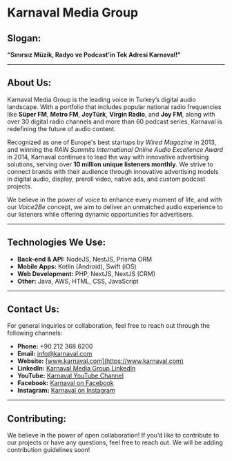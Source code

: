 # Karnaval Media Group

## Slogan:
**“Sınırsız Müzik, Radyo ve Podcast’in Tek Adresi Karnaval!”**

---

## About Us:

Karnaval Media Group is the leading voice in Turkey’s digital audio landscape. With a portfolio that includes popular national radio frequencies like **Süper FM**, **Metro FM**, **JoyTürk**, **Virgin Radio**, and **Joy FM**, along with over 30 digital radio channels and more than 60 podcast series, Karnaval is redefining the future of audio content. 

Recognized as one of Europe's best startups by *Wired Magazine* in 2013, and winning the *RAIN Summits International Online Audio Excellence Award* in 2014, Karnaval continues to lead the way with innovative advertising solutions, serving over **10 million unique listeners monthly**. We strive to connect brands with their audience through innovative advertising models in digital audio, display, preroll video, native ads, and custom podcast projects.

We believe in the power of voice to enhance every moment of life, and with our *Voice2Be* concept, we aim to deliver an unmatched audio experience to our listeners while offering dynamic opportunities for advertisers.

---

## Technologies We Use:
- **Back-end & API:** NodeJS, NestJS, Prisma ORM
- **Mobile Apps:** Kotlin (Android), Swift (iOS)
- **Web Development:** PHP, NextJS, NextJS (CRM)
- **Other:** Java, AWS, HTML, CSS, JavaScript

---

## Contact Us:
For general inquiries or collaboration, feel free to reach out through the following channels:
- **Phone:** +90 212 368 6200
- **Email:** [info@karnaval.com](mailto:info@karnaval.com)
- **Website:** [www.karnaval.com](https://www.karnaval.com)
- **LinkedIn:** [Karnaval Media Group LinkedIn](https://www.linkedin.com/company/karnavalmediagroup)
- **YouTube:** [Karnaval YouTube Channel](https://www.youtube.com/@karnaval)
- **Facebook:** [Karnaval on Facebook](https://www.facebook.com/karnavalcom/)
- **Instagram:** [Karnaval on Instagram](https://www.instagram.com/karnavalcom/)

---

## Contributing:
We believe in the power of open collaboration! If you’d like to contribute to our projects or have any questions, feel free to reach out. We will be adding contribution guidelines soon!
